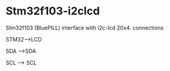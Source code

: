 # Stm32f103-i2clcd
Stm32f103 (BluePILL) interface with i2c-lcd 20x4.
connections


STM32-->LCD

SDA -->SDA

SCL --> SCL
